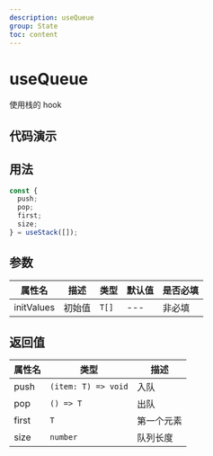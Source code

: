 ```yaml
---
description: useQueue
group: State
toc: content
---
```


# useQueue

使用栈的 hook

## 代码演示

<code src="let-hooks/useStack/demos/base.tsx" title="基本用法"></code>

## 用法

```ts
const {
  push;
  pop;
  first;
  size;
} = useStack([]);
```

## 参数

| 属性名     | 描述   | 类型  | 默认值 | 是否必填 |
| ---------- | ------ | ----- | ------ | -------- |
| initValues | 初始值 | `T[]` | ---    | 非必填   |

## 返回值

| 属性名 | 类型                | 描述       |
| ------ | ------------------- | ---------- |
| push   | `(item: T) => void` | 入队       |
| pop    | `() => T`           | 出队       |
| first  | `T`                 | 第一个元素 |
| size   | `number`            | 队列长度   |
